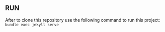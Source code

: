 
## RUN
After to clone this repository use the following command to run this project:
`bundle exec jekyll serve`
